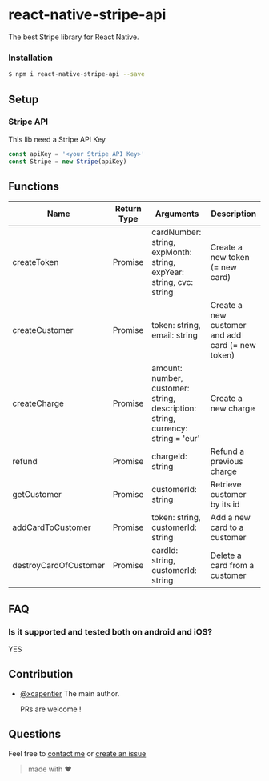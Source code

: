 # react-native-stripe-api

The best Stripe library for React Native.

### Installation
```bash
$ npm i react-native-stripe-api --save
```

## Setup

### Stripe API

This lib need a Stripe API Key
```JavaScript
const apiKey = '<your Stripe API Key>'
const Stripe = new Stripe(apiKey)
```

## Functions

| Name | Return Type | Arguments | Description |
| --- | --- | --- | --- |
| createToken | Promise | cardNumber: string, expMonth: string, expYear: string, cvc: string  | Create a new token (= new card) |
| createCustomer | Promise | token: string, email: string | Create a new customer and add card (= new token) |
| createCharge | Promise | amount: number, customer: string, description: string, currency: string = 'eur' | Create a new charge |
| refund | Promise | chargeId: string | Refund a previous charge |
| getCustomer | Promise | customerId: string | Retrieve customer by its id |
| addCardToCustomer | Promise | token: string, customerId: string | Add a new card to a customer |
| destroyCardOfCustomer | Promise | cardId: string, customerId: string | Delete a card from a customer |


## FAQ
### Is it supported and tested both on android and iOS?
YES

## Contribution

- [@xcapentier](mailto:contact@xaviercarpentier.com) The main author.

  PRs are welcome !

## Questions

Feel free to [contact me](mailto:contact@xaviercarpentier.com) or [create an issue](https://github.com/xcarpentier/react-native-stripe-api/issues/new)

> made with ♥
